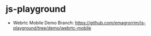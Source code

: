 # js-playground

- Webrtc Mobile Demo Branch: https://github.com/emagrorrim/js-playground/tree/demo/webrtc-mobile
